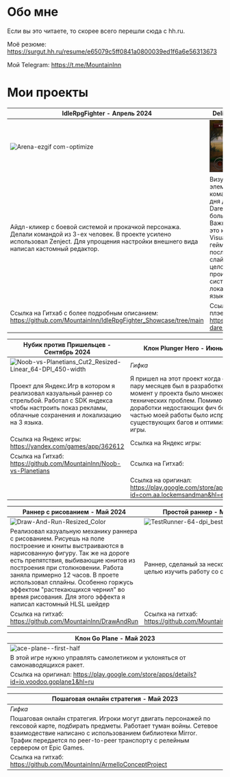 # Обо мне
Если вы это читаете, то скорее всего перешли сюда с hh.ru.

Моё резюме: https://surgut.hh.ru/resume/e65079c5ff0841a0800039ed1f6a6e56313673

Мой Telegram: https://t.me/MountainInn

# Мои проекты

|IdleRpgFighter - Апрель 2024 | Delivery of Death - Май 2023 |
|----|---|
|![Arena-ezgif com-optimize](https://github.com/user-attachments/assets/7752e597-a67f-454e-8ca4-9c8f1aeacd7a)|[<img src="./DeliveryOfDeath.JPG" width="700"/>](https://github.com/MountainInn/Portfolio/blob/main/DeliveryOfDeath.JPG?raw=true)|
| Айдл-кликер с боевой системой и прокачкой персонажа. Делали командой из 3-ех человек. В проекте усилено использовал Zenject. Для упрощения настройки внешнего вида написал кастомный редактор. | Визуальная новелла с элементами рпг. Сделана командой из 7 человек за 3 дня для гейм-джема Ludum Dare 53. В этом проекте большую часть кода написал я. Важнейшая часть моей работы это кастомные ноды на пакете Visual Scripting, через которые геймдизайнеры настраивали последовательности текста, слайдов, получения вещей, и в целом, всего что в игре происходит. Так же я сделал систему алиасов для локализации игры на два языка. |
|Ссылка на Гитхаб с более подробным описанием: https://github.com/MountainInn/IdleRpgFighter_Showcase/tree/main | Ссылка на Ludum Dare, с плэером: https://ldjam.com/events/ludum-dare/53/delivery-of-death |

| ﻿Нубик против Пришельцев - Сентябрь 2024 | Клон Plunger Hero - Июнь 2024 |
|--|--|
|![Noob-vs-Planetians_Cut2_Resized-Linear_64-DPI_450-width](https://github.com/user-attachments/assets/8e4b38b4-aafe-459b-9c1e-fe9caf87077f)| *Гифка*|
|Проект для Яндекс.Игр в котором я реализовал казуальный раннер со стрельбой. Работал с SDK яндекса чтобы настроить показ рекламы, облачные сохранения и локализацию на 3 языка. | Я пришел на этот проект когда он уже пару месяцев был в разработке, и на тот момент у проекта было множество технических проблем. Помимо доработки недостающих фич большой частью моей работы было исправление существующих багов и оптимизация игры. |
|Ссылка на Яндекс игры: https://yandex.com/games/app/362612  | Ссылка на Яндекс игры: |
|Ссылка на Гитхаб: https://github.com/MountainInn/Noob-vs-Planetians| Ссылка на Гитхаб: |
|| Ссылка на оригинал: https://play.google.com/store/apps/details?id=com.aa.lockemsandman&hl=en |

| Раннер с рисованием - Май 2024 | Простой раннер - Май 2023 |
|--|--|
|![Draw-And-Run-Resized_Color](https://github.com/user-attachments/assets/ee0e7831-27bd-4025-8803-f5bcf2fb58fe)|![TestRunner-64-dpi_best-encoder](https://github.com/user-attachments/assets/de7050ae-ec5b-46f9-a355-59c7090fc2b7) |
| Реализовал казуальную механику раннера с рисованием. Рисуешь на поле построение и юниты выстраиваются в нарисованную фигуру. Так же на дороге есть препятствия, выбивающие юнитов из построения при столкновении. Работа заняла примерно 12 часов. В проете использовал сплайны. Особенно горжусь эффектом "растекающихся чернил" во время рисования. Для этого эффекта я написал кастомный HLSL шейдер | Раннер, сделаный за несколько часов, с целью изучить работу со сплайнами. |
| Ссылка на гитхаб: https://github.com/MountainInn/DrawAndRun | Ссылка на гитхаб: https://github.com/MountainInn/TestRunner | 

| Клон Go Plane - Май 2023 |
|--|
|![ace-plane--first-half](https://github.com/user-attachments/assets/902cd2d3-5edb-4210-9eae-3d06773de994)|
| В этой игре нужно управлять самолетиком и уклоняться от самонаводящихся ракет.  |
| Ссылка на оригинал: https://play.google.com/store/apps/details?id=io.voodoo.goplane1&hl=ru |

|Пошаговая онлайн стратегия - Май 2023 |
|--|
|*Гифка*|
| ﻿Пошаговая онлайн стратегия. Игроки могут двигать персонажей по гексовой карте, подбирать предметы. Работает туман войны. Сетевое взаимодествие написано с использованием библиотеки Mirror. Трафик передается по peer-to-peer транспорту с релейным сервером от Epic Games.  |
|Ссылка на гитхаб: https://github.com/MountainInn/ArmelloConceptProject |
